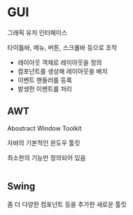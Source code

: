 # GUI
그래픽 유저 인터페이스

타이틀바, 메뉴, 버튼, 스크롤바 등으로 조작

- 레이아웃 객체로 레이아웃을 정의
- 컴포넌트를 생성해 레이아웃을 배치
- 이벤트 핸들러를 등록
- 발생한 이벤트를 처리
## AWT
Abostract Window Toolkit

자바의 기본적인 윈도우 툴킷

최소한의 기능만 정의되어 있음
```java

```
## Swing
좀 더 다양한 컴포넌트 등을 추가한 새로운 툴킷
```java

```
